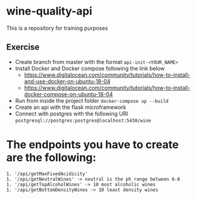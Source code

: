 # wine-quality-api
This is a repository for training purposes

## Exercise
* Create branch from master with the format ```api-init-<YOUR_NAME>```
* Install Docker and Docker compose following the link below
    * https://www.digitalocean.com/community/tutorials/how-to-install-and-use-docker-on-ubuntu-18-04
    * https://www.digitalocean.com/community/tutorials/how-to-install-docker-compose-on-ubuntu-18-04
* Run from inside the project folder ```docker-compose up --build```
* Create an api with the flask microframework
* Connect with postgres with the following URI ```postgresql://postgres:postgres@localhost:5430/wine```

# The endpoints you have to create are the following:
    1. '/api/getMaxFixedAcidicity'
    1. '/api/getNeutralWines' -> neutral is the ph range between 6-8
    1. '/api/getTopAlcoholWines' -> 10 most alcoholic wines
    1. '/api/getBottomDensityWines -> 10 least density wines